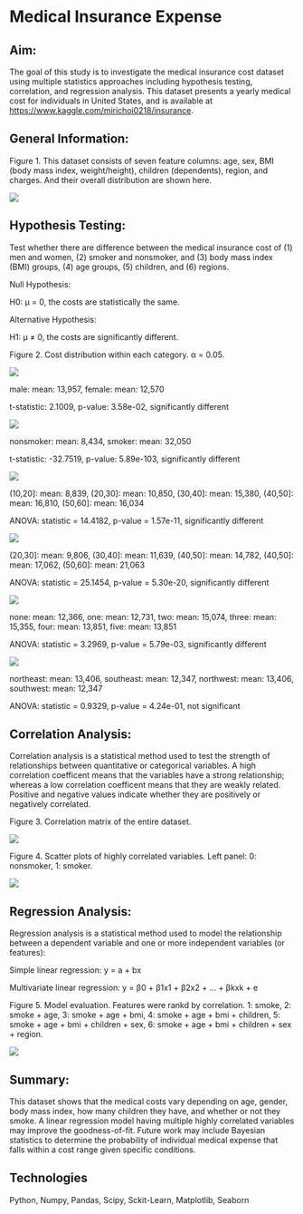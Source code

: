 # Medical Insurance Expense

## Aim:
The goal of this study is to investigate the medical insurance cost dataset using multiple statistics approaches including hypothesis testing, correlation, and regression analysis.  This dataset presents a yearly medical cost for individuals in United States, and is available at https://www.kaggle.com/mirichoi0218/insurance.



## General Information:
Figure 1.  This dataset consists of seven feature columns: age, sex, BMI (body mass index, weight/height), children (dependents), region, and charges.  And their overall distribution are shown here.

![](image/overallgraphs.png)



## Hypothesis Testing:
Test whether there are difference between the medical insurance cost of (1) men and women, (2) smoker and nonsmoker, and (3) body mass index (BMI) groups, (4) age groups, (5) children, and (6) regions.

Null Hypothesis: 

H0: µ = 0, the costs are statistically the same.

Alternative Hypothesis:

H1: µ ≠ 0, the costs are significantly different.


Figure 2.  Cost distribution within each category. α = 0.05. 

![](image/gender.png)

male: mean: 13,957, female: mean: 12,570

t-statistic: 2.1009, p-value: 3.58e-02, significantly different

![](image/smoker.png)

nonsmoker: mean: 8,434, smoker: mean: 32,050

t-statistic: -32.7519, p-value: 5.89e-103, significantly different

![](image/bmi.png)

(10,20]: mean: 8,839, (20,30]: mean: 10,850, (30,40]: mean: 15,380, (40,50]: mean: 16,810, (50,60]: mean: 16,034

ANOVA: statistic = 14.4182, p-value = 1.57e-11, significantly different

![](image/age.png)

(20,30]: mean: 9,806, (30,40]: mean: 11,639, (40,50]: mean: 14,782, (40,50]: mean: 17,062, (50,60]: mean: 21,063

ANOVA: statistic = 25.1454, p-value = 5.30e-20, significantly different

![](image/children.png)

none: mean: 12,366, one: mean: 12,731, two: mean: 15,074, three: mean: 15,355, four: mean: 13,851, five: mean: 13,851

ANOVA: statistic = 3.2969, p-value = 5.79e-03, significantly different

![](image/region.png)

northeast: mean: 13,406, southeast: mean: 12,347, northwest: mean: 13,406, southwest: mean: 12,347

ANOVA: statistic = 0.9329, p-value = 4.24e-01, not significant


## Correlation Analysis:
 Correlation analysis is a statistical method used to test the strength of relationships between quantitative or categorical variables.  A high correlation coefficent means that the variables have a strong relationship; whereas a low correlation coefficent means that they are weakly related.  Positive and negative values indicate whether they are positively or negatively correlated.


Figure 3.  Correlation matrix of the entire dataset.

![](image/overallcorrmatrix.png)

Figure 4.  Scatter plots of highly correlated variables.  Left panel: 0: nonsmoker, 1: smoker.

![](image/scatterplots.png)


## Regression Analysis:
Regression analysis is a statistical method used to model the relationship between a dependent variable and one or more independent variables (or features):

Simple linear regression: y = a + bx

Multivariate linear regression: y = β0 + β1x1 + β2x2 + ... + βkxk + e

Figure 5.  Model evaluation.  Features were rankd by correlation.  1: smoke, 2: smoke + age, 3: smoke + age + bmi, 4: smoke + age + bmi + children, 5: smoke + age + bmi + children + sex, 6: smoke + age  + bmi + children + sex + region.

![](image/regression_variables.png)


## Summary:
This dataset shows that the medical costs vary depending on age, gender, body mass index, how many children they have, and whether or not they smoke.  A linear regression model having multiple highly correlated variables may improve the goodness-of-fit.  Future work may include Bayesian statistics to determine the probability of individual medical expense that falls within a cost range given specific conditions.


## Technologies
Python, Numpy, Pandas, Scipy, Sckit-Learn, Matplotlib, Seaborn
